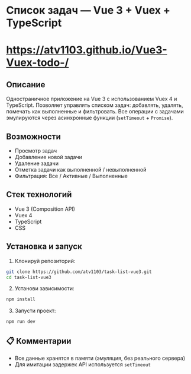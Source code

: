 # Список задач — Vue 3 + Vuex + TypeScript
# https://atv1103.github.io/Vue3-Vuex-todo-/

## Описание
Одностраничное приложение на Vue 3 с использованием Vuex 4 и TypeScript. Позволяет управлять списком задач: добавлять, удалять, помечать как выполненные и фильтровать. Все операции с задачами эмулируются через асинхронные функции (`setTimeout` + `Promise`).

## Возможности
- Просмотр задач
- Добавление новой задачи
- Удаление задачи
- Отметка задачи как выполненной / невыполненной
- Фильтрация: Все / Активные / Выполненные

## Стек технологий
- Vue 3 (Composition API)
- Vuex 4
- TypeScript
- CSS 

## Установка и запуск
1. Клонируй репозиторий:
```bash
git clone https://github.com/atv1103/task-list-vue3.git
cd task-list-vue3
```
2. Установи зависимости:
```bash
npm install
```
3. Запусти проект:
```bash
npm run dev
```

## 📋 Комментарии
- Все данные хранятся в памяти (эмуляция, без реального сервера)
- Для имитации задержек API используется `setTimeout`
